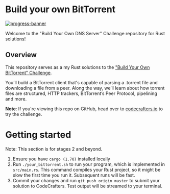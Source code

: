 # Build your own BitTorrent

[![progress-banner](https://backend.codecrafters.io/progress/bittorrent/4e48431c-7bb5-4da2-95ae-b0cfd40a7799)](https://app.codecrafters.io/users/codecrafters-bot?r=2qF)

Welcome to the "Build Your Own DNS Server" Challenge repository for Rust solutions!

## Overview

This repository serves as a my Rust solutions to the
["Build Your Own BitTorrent" Challenge](https://app.codecrafters.io/courses/bittorrent/overview).

You’ll build a BitTorrent client that's capable of parsing a
.torrent file and downloading a file from a peer. Along the way, we’ll learn
about how torrent files are structured, HTTP trackers, BitTorrent’s Peer
Protocol, pipelining and more.

**Note**: If you're viewing this repo on GitHub, head over to
[codecrafters.io](https://codecrafters.io) to try the challenge.


# Getting started

Note: This section is for stages 2 and beyond.

1. Ensure you have `cargo (1.70)` installed locally
1. Run `./your_bittorrent.sh` to run your program, which is implemented in
   `src/main.rs`. This command compiles your Rust project, so it might be slow
   the first time you run it. Subsequent runs will be fast.
1. Commit your changes and run `git push origin master` to submit your solution
   to CodeCrafters. Test output will be streamed to your terminal.
